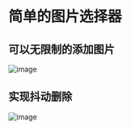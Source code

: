 简单的图片选择器
======================
可以无限制的添加图片
------------------
![image](https://github.com/taoyang5220@126.com/PhotoPicker/raw/master/2.pic.png)

实现抖动删除
----------------
![image](https://github.com/taoyang5220@126.com/PhotoPicker/raw/master/3.pic.png)

